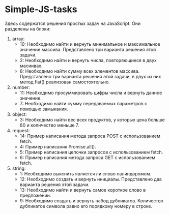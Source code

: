 # Simple-JS-tasks
Здесь содержатся решения простых задач на JavaScript. Они разделены на блоки:
1. array:
   - 10: Необходимо найти и вернуть минимальное и максимальное значение массива. Представлено три варианта решения этой задачи.
   - 2: Необходимо найти и вернуть числа, повторяющиеся в двух масиивах.
   - 8: Необходимо найти сумму всех элементов массива. Представлено три варианта решения этой задачи, в двух из них метод flat() реализован самостоятельно. 
2. number:
   - 11: Необходимо просуммировать цифры числа и вернуть данное значение.
   - 7: Необходимо найти сумму передаваемых параметров с помощью замыкания.
3. object:
   - 3: Необходимо найти вес всех продуктов, у которых цена больше 80 и количество меньше 7.
4. request:
   - 14: Пример написания метода запроса POST с использованием fetch.
   - 4: Пример написания Promise.all().
   - 5: Пример написания цепочки запросов с использованием fetch.
   - 6: Пример написания метода запроса GET с использованием fetch.
5. string:
   - 1: Необходимо выяснить является ли слово палиндоромом.
   - 12: Необходимо создать и вернуть инициалы. Представлено два варианта решения этой задачи.
   - 13: Необходимо найти и вернуть самое короткое слово в предложении.
   - 9: Необходимо создать и вернуть набод дубликатов. Количество дубликатов символа равно его порядкому номеру в строке. 
